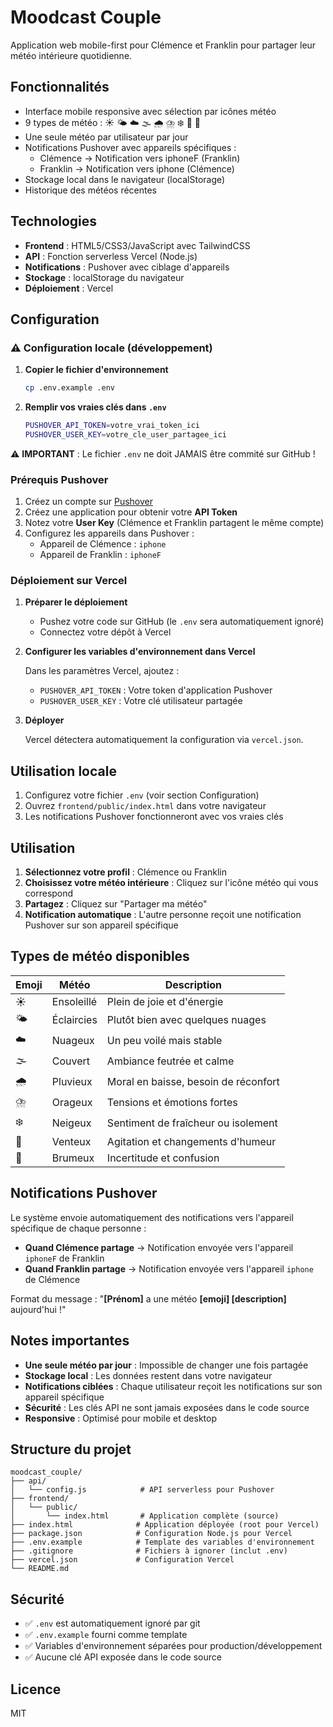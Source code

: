 # Moodcast Couple

Application web mobile-first pour Clémence et Franklin pour partager leur météo intérieure quotidienne.

## Fonctionnalités

- Interface mobile responsive avec sélection par icônes météo
- 9 types de météo : ☀️ 🌤️ ☁️ 🌫️ 🌧️ ⛈️ ❄️ 💨 🌁
- Une seule météo par utilisateur par jour
- Notifications Pushover avec appareils spécifiques :
  - Clémence → Notification vers iphoneF (Franklin)
  - Franklin → Notification vers iphone (Clémence)
- Stockage local dans le navigateur (localStorage)
- Historique des météos récentes

## Technologies

- **Frontend** : HTML5/CSS3/JavaScript avec TailwindCSS
- **API** : Fonction serverless Vercel (Node.js)
- **Notifications** : Pushover avec ciblage d'appareils
- **Stockage** : localStorage du navigateur
- **Déploiement** : Vercel

## Configuration

### ⚠️ Configuration locale (développement)

1. **Copier le fichier d'environnement**
   ```bash
   cp .env.example .env
   ```

2. **Remplir vos vraies clés dans `.env`**
   ```bash
   PUSHOVER_API_TOKEN=votre_vrai_token_ici
   PUSHOVER_USER_KEY=votre_cle_user_partagee_ici
   ```

⚠️ **IMPORTANT** : Le fichier `.env` ne doit JAMAIS être commité sur GitHub !

### Prérequis Pushover

1. Créez un compte sur [Pushover](https://pushover.net/)
2. Créez une application pour obtenir votre **API Token**
3. Notez votre **User Key** (Clémence et Franklin partagent le même compte)
4. Configurez les appareils dans Pushover :
   - Appareil de Clémence : `iphone`
   - Appareil de Franklin : `iphoneF`

### Déploiement sur Vercel

1. **Préparer le déploiement**
   - Pushez votre code sur GitHub (le `.env` sera automatiquement ignoré)
   - Connectez votre dépôt à Vercel

2. **Configurer les variables d'environnement dans Vercel**

   Dans les paramètres Vercel, ajoutez :
   - `PUSHOVER_API_TOKEN` : Votre token d'application Pushover
   - `PUSHOVER_USER_KEY` : Votre clé utilisateur partagée

3. **Déployer**
   
   Vercel détectera automatiquement la configuration via `vercel.json`.

## Utilisation locale

1. Configurez votre fichier `.env` (voir section Configuration)
2. Ouvrez `frontend/public/index.html` dans votre navigateur
3. Les notifications Pushover fonctionneront avec vos vraies clés

## Utilisation

1. **Sélectionnez votre profil** : Clémence ou Franklin
2. **Choisissez votre météo intérieure** : Cliquez sur l'icône météo qui vous correspond
3. **Partagez** : Cliquez sur "Partager ma météo"
4. **Notification automatique** : L'autre personne reçoit une notification Pushover sur son appareil spécifique

## Types de météo disponibles

| Emoji | Météo | Description |
|-------|-------|-------------|
| ☀️ | Ensoleillé | Plein de joie et d'énergie |
| 🌤️ | Éclaircies | Plutôt bien avec quelques nuages |
| ☁️ | Nuageux | Un peu voilé mais stable |
| 🌫️ | Couvert | Ambiance feutrée et calme |
| 🌧️ | Pluvieux | Moral en baisse, besoin de réconfort |
| ⛈️ | Orageux | Tensions et émotions fortes |
| ❄️ | Neigeux | Sentiment de fraîcheur ou isolement |
| 💨 | Venteux | Agitation et changements d'humeur |
| 🌁 | Brumeux | Incertitude et confusion |

## Notifications Pushover

Le système envoie automatiquement des notifications vers l'appareil spécifique de chaque personne :

- **Quand Clémence partage** → Notification envoyée vers l'appareil `iphoneF` de Franklin
- **Quand Franklin partage** → Notification envoyée vers l'appareil `iphone` de Clémence

Format du message : "**[Prénom]** a une météo **[emoji] [description]** aujourd'hui !"

## Notes importantes

- **Une seule météo par jour** : Impossible de changer une fois partagée
- **Stockage local** : Les données restent dans votre navigateur
- **Notifications ciblées** : Chaque utilisateur reçoit les notifications sur son appareil spécifique
- **Sécurité** : Les clés API ne sont jamais exposées dans le code source
- **Responsive** : Optimisé pour mobile et desktop

## Structure du projet

```
moodcast_couple/
├── api/
│   └── config.js            # API serverless pour Pushover
├── frontend/
│   └── public/
│       └── index.html       # Application complète (source)
├── index.html              # Application déployée (root pour Vercel)
├── package.json            # Configuration Node.js pour Vercel
├── .env.example            # Template des variables d'environnement
├── .gitignore              # Fichiers à ignorer (inclut .env)
├── vercel.json             # Configuration Vercel
└── README.md
```

## Sécurité

- ✅ `.env` est automatiquement ignoré par git
- ✅ `.env.example` fourni comme template
- ✅ Variables d'environnement séparées pour production/développement
- ✅ Aucune clé API exposée dans le code source

## Licence

MIT
